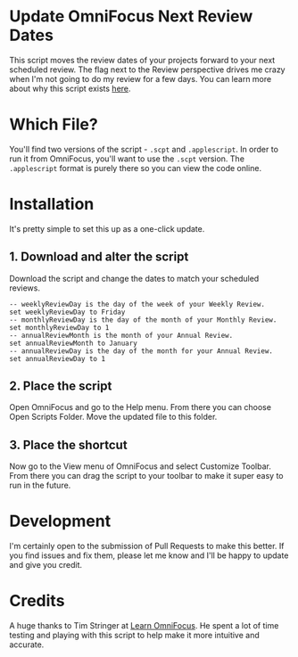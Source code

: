 # Update OmniFocus Next Review Dates

This script moves the review dates of your projects forward to your next scheduled review. The flag next to the Review perspective drives me crazy when I'm not going to do my review for a few days. You can learn more about why this script exists [here](http://joebuhlig.com/scheduled-reviews-in-omnifocus/).

# Which File?

You'll find two versions of the script - `.scpt` and `.applescript`. In order to run it from OmniFocus, you'll want to use the `.scpt` version. The `.applescript` format is purely there so you can view the code online.

# Installation

It's pretty simple to set this up as a one-click update.

## 1. Download and alter the script

Download the script and change the dates to match your scheduled reviews. 

```
-- weeklyReviewDay is the day of the week of your Weekly Review.
set weeklyReviewDay to Friday
-- monthlyReviewDay is the day of the month of your Monthly Review.
set monthlyReviewDay to 1
-- annualReviewMonth is the month of your Annual Review.
set annualReviewMonth to January
-- annualReviewDay is the day of the month for your Annual Review.
set annualReviewDay to 1
```

## 2. Place the script

Open OmniFocus and go to the Help menu. From there you can choose Open Scripts Folder. Move the updated file to this folder.

## 3. Place the shortcut

Now go to the View menu of OmniFocus and select Customize Toolbar. From there you can drag the script to your toolbar to make it super easy to run in the future.

# Development

I'm certainly open to the submission of Pull Requests to make this better. If you find issues and fix them, please let me know and I'll be happy to update and give you credit.

# Credits

A huge thanks to Tim Stringer at [Learn OmniFocus](http://learnomnifocus.com/?ref=11). He spent a lot of time testing and playing with this script to help make it more intuitive and accurate.
